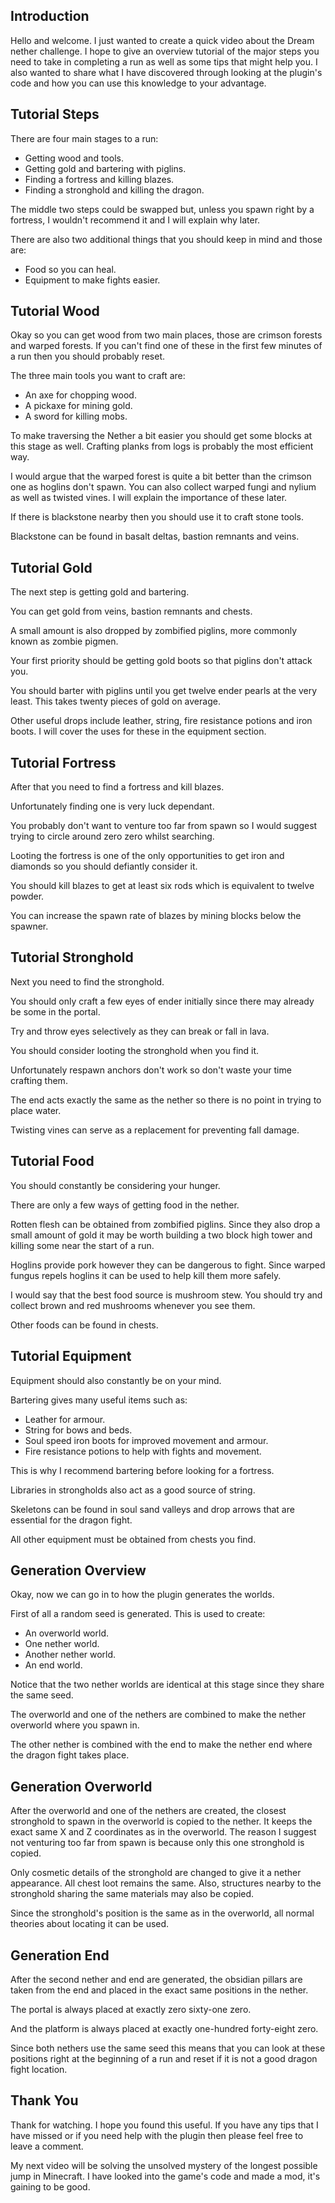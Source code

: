 ## Introduction

Hello and welcome. I just wanted to create a quick video about the Dream nether challenge. I hope to give an overview tutorial of the major steps you need to take in completing a run as well as some tips that might help you. I also wanted to share what I have discovered through looking at the plugin's code and how you can use this knowledge to your advantage.

## Tutorial Steps

There are four main stages to a run:

- Getting wood and tools.
- Getting gold and bartering with piglins.
- Finding a fortress and killing blazes.
- Finding a stronghold and killing the dragon.

The middle two steps could be swapped but, unless you spawn right by a fortress, I wouldn't recommend it and I will explain why later.

There are also two additional things that you should keep in mind and those are:

- Food so you can heal.
- Equipment to make fights easier.

## Tutorial Wood

Okay so you can get wood from two main places, those are crimson forests and warped forests. If you can't find one of these in the first few minutes of a run then you should probably reset.

The three main tools you want to craft are:

- An axe for chopping wood.
- A pickaxe for mining gold.
- A sword for killing mobs.

To make traversing the Nether a bit easier you should get some blocks at this stage as well. Crafting planks from logs is probably the most efficient way.

I would argue that the warped forest is quite a bit better than the crimson one as hoglins don't spawn. You can also collect warped fungi and nylium as well as twisted vines. I will explain the importance of these later.

If there is blackstone nearby then you should use it to craft stone tools.

Blackstone can be found in basalt deltas, bastion remnants and veins.

## Tutorial Gold

The next step is getting gold and bartering.

You can get gold from veins, bastion remnants and chests.

A small amount is also dropped by zombified piglins, more commonly known as zombie pigmen.

Your first priority should be getting gold boots so that piglins don't attack you.

You should barter with piglins until you get twelve ender pearls at the very least. This takes twenty pieces of gold on average.

Other useful drops include leather, string, fire resistance potions and iron boots. I will cover the uses for these in the equipment section.

## Tutorial Fortress

After that you need to find a fortress and kill blazes.

Unfortunately finding one is very luck dependant.

You probably don't want to venture too far from spawn so I would suggest trying to circle around zero zero whilst searching.

Looting the fortress is one of the only opportunities to get iron and diamonds so you should defiantly consider it.

You should kill blazes to get at least six rods which is equivalent to twelve powder.

You can increase the spawn rate of blazes by mining blocks below the spawner.

## Tutorial Stronghold

Next you need to find the stronghold.

You should only craft a few eyes of ender initially since there may already be some in the portal.

Try and throw eyes selectively as they can break or fall in lava.

You should consider looting the stronghold when you find it.

Unfortunately respawn anchors don't work so don't waste your time crafting them.

The end acts exactly the same as the nether so there is no point in trying to place water.

Twisting vines can serve as a replacement for preventing fall damage.

## Tutorial Food

You should constantly be considering your hunger.

There are only a few ways of getting food in the nether.

Rotten flesh can be obtained from zombified piglins. Since they also drop a small amount of gold it may be worth building a two block high tower and killing some near the start of a run.

Hoglins provide pork however they can be dangerous to fight. Since warped fungus repels hoglins it can be used to help kill them more safely.

I would say that the best food source is mushroom stew. You should try and collect brown and red mushrooms whenever you see them.

Other foods can be found in chests.

## Tutorial Equipment

Equipment should also constantly be on your mind.

Bartering gives many useful items such as:

- Leather for armour.
- String for bows and beds.
- Soul speed iron boots for improved movement and armour.
- Fire resistance potions to help with fights and movement.

This is why I recommend bartering before looking for a fortress.

Libraries in strongholds also act as a good source of string.

Skeletons can be found in soul sand valleys and drop arrows that are essential for the dragon fight.

All other equipment must be obtained from chests you find.

## Generation Overview

Okay, now we can go in to how the plugin generates the worlds.

First of all a random seed is generated. This is used to create:

- An overworld world.
- One nether world.
- Another nether world.
- An end world.

Notice that the two nether worlds are identical at this stage since they share the same seed.

The overworld and one of the nethers are combined to make the nether overworld where you spawn in.

The other nether is combined with the end to make the nether end where the dragon fight takes place.

## Generation Overworld

After the overworld and one of the nethers are created, the closest stronghold to spawn in the overworld is copied to the nether. It keeps the exact same X and Z coordinates as in the overworld. The reason I suggest not venturing too far from spawn is because only this one stronghold is copied.

Only cosmetic details of the stronghold are changed to give it a nether appearance. All chest loot remains the same. Also, structures nearby to the stronghold sharing the same materials may also be copied.

Since the stronghold's position is the same as in the overworld, all normal theories about locating it can be used.

## Generation End

After the second nether and end are generated, the obsidian pillars are taken from the end and placed in the exact same positions in the nether.

The portal is always placed at exactly zero sixty-one zero.

And the platform is always placed at exactly one-hundred forty-eight zero.

Since both nethers use the same seed this means that you can look at these positions right at the beginning of a run and reset if it is not a good dragon fight location.

## Thank You

Thank for watching. I hope you found this useful. If you have any tips that I have missed or if you need help with the plugin then please feel free to leave a comment.

My next video will be solving the unsolved mystery of the longest possible jump in Minecraft. I have looked into the game's code and made a mod, it's gaining to be good.